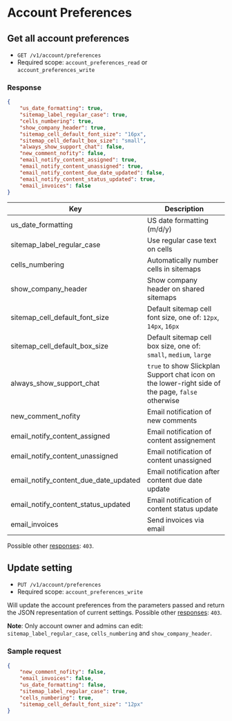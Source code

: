 # Account Preferences

## Get all account preferences

* `GET /v1/account/preferences`
* Required scope: `account_preferences_read` or `account_preferences_write`

### Response
``` json
{
    "us_date_formatting": true,
    "sitemap_label_regular_case": true,
    "cells_numbering": true,
    "show_company_header": true,
    "sitemap_cell_default_font_size": "16px",
    "sitemap_cell_default_box_size": "small",
    "always_show_support_chat": false,
    "new_comment_nofity": false,
    "email_notify_content_assigned": true,
    "email_notify_content_unassigned": true,
    "email_notify_content_due_date_updated": false,
    "email_notify_content_status_updated": true,
    "email_invoices": false
}
```

Key | Description
--- | ---
us_date_formatting | US date formatting (m/d/y)
sitemap_label_regular_case | Use regular case text on cells
cells_numbering | Automatically number cells in sitemaps
show_company_header | Show company header on shared sitemaps
sitemap_cell_default_font_size | Default sitemap cell font size, one of: `12px`, `14px`, `16px`
sitemap_cell_default_box_size | Default sitemap cell box size, one of: `small`, `medium`, `large`
always_show_support_chat | `true` to show Slickplan Support chat icon on the lower-right side of the page, `false` otherwise
new_comment_nofity | Email notification of new comments
email_notify_content_assigned | Email notification of content assignement
email_notify_content_unassigned | Email notification of content unassigned
email_notify_content_due_date_updated | Email notification after content due date update
email_notify_content_status_updated | Email notification of content status update
email_invoices | Send invoices via email

Possible other [responses](./../../sections/responses.md): `403`.

## Update setting

* `PUT /v1/account/preferences`
* Required scope: `account_preferences_write`

Will update the account preferences from the parameters passed and return the JSON representation of current settings. Possible other [responses](./../../sections/responses.md): `403`.

**Note**: Only account owner and admins can edit: `sitemap_label_regular_case`, `cells_numbering` and `show_company_header`.

### Sample request
``` json
{
    "new_comment_nofity": false,
    "email_invoices": false,
    "us_date_formatting": false,
    "sitemap_label_regular_case": true,
    "cells_numbering": true,
    "sitemap_cell_default_font_size": "12px"
}
```